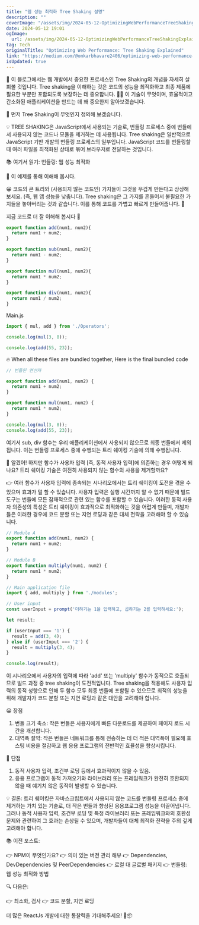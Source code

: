```yaml
---
title: "웹 성능 최적화 Tree Shaking 설명"
description: ""
coverImage: "/assets/img/2024-05-12-OptimizingWebPerformanceTreeShakingExplained_0.png"
date: 2024-05-12 19:01
ogImage: 
  url: /assets/img/2024-05-12-OptimizingWebPerformanceTreeShakingExplained_0.png
tag: Tech
originalTitle: "Optimizing Web Performance: Tree Shaking Explained"
link: "https://medium.com/@omkarbhavare2406/optimizing-web-performance-tree-shaking-explained-007208163c88"
isUpdated: true
---
```





📝 이 블로그에서는 웹 개발에서 중요한 프로세스인 Tree Shaking의 개념을 자세히 살펴볼 것입니다. Tree shaking을 이해하는 것은 코드의 성능을 최적화하고 최종 제품에 필요한 부분만 포함되도록 보장하는 데 중요합니다. 🕵️‍♀️ 이 기술이 무엇이며, 효율적이고 간소화된 애플리케이션을 만드는 데 왜 중요한지 알아보겠습니다.

🤔 먼저 Tree Shaking이 무엇인지 정의해 보겠습니다.

💡 TREE SHAKING은 JavaScript에서 사용되는 기술로, 번들링 프로세스 중에 번들에서 사용되지 않는 코드나 모듈을 제거하는 데 사용됩니다. Tree shaking은 일반적으로 JavaScript 기반 개발의 번들링 프로세스의 일부입니다. JavaScript 코드를 번들링할 때 여러 파일을 최적화된 상태로 묶어 브라우저로 전달하는 것입니다.

📚 여기서 읽기: 번들링: 웹 성능 최적화



🤯 이 예제를 통해 이해해 봅시다.

😀 코드의 큰 트리와 (사용되지 않는 코드인) 가지들이 그것을 무겁게 만든다고 상상해보세요. (즉, 웹 앱 성능을 낮춥니다). Tree shaking은 그 가지를 흔들어서 불필요한 가지들을 놓아버리는 것과 같습니다. 이를 통해 코드를 가볍고 빠르게 만들어줍니다. 🫡

지금 코드로 더 잘 이해해 봅시다 🤩

```js
export function add(num1, num2){
  return num1 + num2;
}

export function sub(num1, num2){
  return num1 - num2;
}

export function mul(num1, num2){
  return num1 * num2;
}

export function div(num1, num2){
  return num1 / num2;
}
```

Main.js

```js
import { mul, add } from './Operators';

console.log(mul(3, 8));

console.log(add(55, 23));
```

🔥 When all these files are bundled together, Here is the final bundled code




```js
// 번들된 연산자

export function add(num1, num2) {
  return num1 + num2;
}

export function mul(num1, num2) {
  return num1 * num2;
}

console.log(mul(3, 8));
console.log(add(55, 23));
```

여기서 sub, div 함수는 우리 애플리케이션에서 사용되지 않으므로 최종 번들에서 제외됩니다. 이는 번들링 프로세스 중에 수행되는 트리 쉐이킹 기술에 의해 수행됩니다.

🤨 알겠어! 하지만 함수가 사용자 입력 [즉, 동적 사용자 입력]에 의존하는 경우 어떻게 되나요? 트리 쉐이킹 기술은 여전히 사용되지 않는 함수의 사용을 제거할까요?

👉 여러 함수가 사용자 입력에 종속되는 시나리오에서는 트리 쉐이킹이 도전을 겪을 수 있으며 효과가 덜 할 수 있습니다. 사용자 입력은 실행 시간까지 알 수 없기 때문에 빌드 도구는 번들에 모든 잠재적으로 관련 있는 함수를 포함할 수 있습니다. 이러한 동적 사용자 의존성의 특성은 트리 쉐이킹이 효과적으로 최적화하는 것을 어렵게 만들며, 개발자들은 이러한 경우에 코드 분할 또는 지연 로딩과 같은 대체 전략을 고려해야 할 수 있습니다.




```js
// Module A
export function add(num1, num2) {
  return num1 + num2;
}

// Module B
export function multiply(num1, num2) {
  return num1 * num2;
}

// Main application file
import { add, multiply } from './modules';

// User input
const userInput = prompt('더하기는 1을 입력하고, 곱하기는 2를 입력하세요:');

let result;

if (userInput === '1') {
  result = add(3, 4);
} else if (userInput === '2') {
  result = multiply(3, 4);
}

console.log(result);
```

이 시나리오에서 사용자의 입력에 따라 'add' 또는 'multiply' 함수가 동적으로 호출되므로 빌드 과정 중 tree shaking이 도전적입니다. Tree shaking을 적용해도 사용자 입력의 동적 성향으로 인해 두 함수 모두 최종 번들에 포함될 수 있으므로 최적의 성능을 위해 개발자가 코드 분할 또는 지연 로딩과 같은 대안을 고려해야 합니다.

😀 장점
1. 번들 크기 축소: 작은 번들은 사용자에게 빠른 다운로드를 제공하여 페이지 로드 시간을 개선합니다.
2. 대역폭 절약: 작은 번들은 네트워크를 통해 전송하는 데 더 적은 대역폭이 필요해 호스팅 비용을 절감하고 웹 응용 프로그램의 전반적인 효율성을 향상시킵니다.

🫣 단점
1. 동적 사용자 입력, 조건부 로딩 등에서 효과적이지 않을 수 있음.
2. 응용 프로그램이 동적 가져오기와 라이브러리 또는 프레임워크가 완전히 호환되지 않을 때 예기치 않은 동작이 발생할 수 있습니다.



💡 결론: 트리 쉐이킹은 자바스크립트에서 사용되지 않는 코드를 번들링 프로세스 중에 제거하는 가치 있는 기술로, 더 작은 번들과 향상된 응용프로그램 성능을 이끌어냅니다. 그러나 동적 사용자 입력, 조건부 로딩 및 특정 라이브러리 또는 프레임워크와의 호환성 문제와 관련하여 그 효과는 손상될 수 있으며, 개발자들이 대체 최적화 전략을 주의 깊게 고려해야 합니다.

📚 이전 포스트:

👉 NPM이 무엇인가요?
👉 의미 있는 버전 관리 해부
👉 Dependencies, DevDependencies 및 PeerDependencies
👉 로컬 대 글로벌 패키지
👉 번들링: 웹 성능 최적화 방법

🔍 다음은:



👉 최소화, 검사
👉 코드 분할, 지연 로딩

더 많은 ReactJs 개발에 대한 통찰력을 기대해주세요! 🚀📦